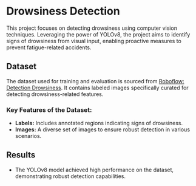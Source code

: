 # Drowsiness Detection

This project focuses on detecting drowsiness using computer vision techniques. Leveraging the power of YOLOv8, the project aims to identify signs of drowsiness from visual input, enabling proactive measures to prevent fatigue-related accidents.

## Dataset

The dataset used for training and evaluation is sourced from [Roboflow: Detection Drowsiness](https://app.roboflow.com/deep-learing-p9dxb/detection-drowsiness). It contains labeled images specifically curated for detecting drowsiness-related features.

### Key Features of the Dataset:
- **Labels:** Includes annotated regions indicating signs of drowsiness.
- **Images:** A diverse set of images to ensure robust detection in various scenarios.


## Results

- The YOLOv8 model achieved high performance on the dataset, demonstrating robust detection capabilities.

